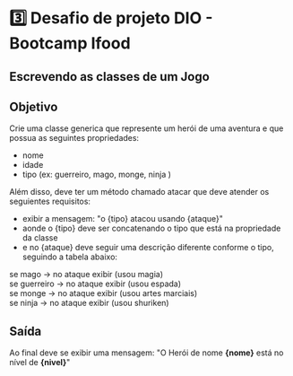 # 3️⃣ Desafio de projeto DIO - Bootcamp Ifood

## Escrevendo as classes de um Jogo

## Objetivo

Crie uma classe generica que represente um herói de uma aventura e que possua as seguintes propriedades:

- nome
- idade
- tipo (ex: guerreiro, mago, monge, ninja )

Além disso, deve ter um método chamado atacar que deve atender os seguientes requisitos:

- exibir a mensagem: "o {tipo} atacou usando {ataque}"
- aonde o {tipo} deve ser concatenando o tipo que está na propriedade da classe
- e no {ataque} deve seguir uma descrição diferente conforme o tipo, seguindo a tabela abaixo:

se mago -> no ataque exibir (usou magia) <br>
se guerreiro -> no ataque exibir (usou espada) <br>
se monge -> no ataque exibir (usou artes marciais) <br>
se ninja -> no ataque exibir (usou shuriken) <br>

## Saída

Ao final deve se exibir uma mensagem:
"O Herói de nome **{nome}** está no nível de **{nivel}**"